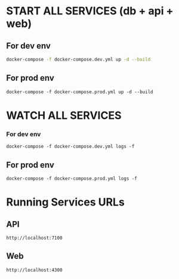 # START ALL SERVICES (db + api + web)

## For dev env
```sh
docker-compose -f docker-compose.dev.yml up -d --build
```

## For prod env
```shell
docker-compose -f docker-compose.prod.yml up -d --build
```

# WATCH ALL SERVICES

### For dev env
```shell
docker-compose -f docker-compose.dev.yml logs -f
```

## For prod env
```shell
docker-compose -f docker-compose.prod.yml logs -f
```

# Running Services URLs

## API
```shell
http://localhost:7100
```

## Web
```shell
http://localhost:4300
```
